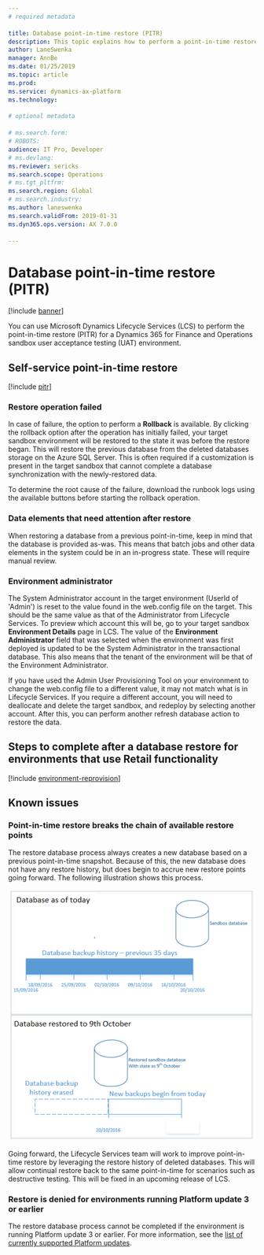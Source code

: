 ```yaml
---
# required metadata

title: Database point-in-time restore (PITR)
description: This topic explains how to perform a point-in-time restore of a database for Microsoft Dynamics 365 for Finance and Operations.
author: LaneSwenka
manager: AnnBe
ms.date: 01/25/2019
ms.topic: article
ms.prod: 
ms.service: dynamics-ax-platform
ms.technology: 

# optional metadata

# ms.search.form: 
# ROBOTS: 
audience: IT Pro, Developer
# ms.devlang: 
ms.reviewer: sericks
ms.search.scope: Operations
# ms.tgt_pltfrm: 
ms.search.region: Global
# ms.search.industry: 
ms.author: laneswenka
ms.search.validFrom: 2019-01-31
ms.dyn365.ops.version: AX 7.0.0

---
```


# Database point-in-time restore (PITR)

[!include [banner](../includes/banner.md)]

You can use Microsoft Dynamics Lifecycle Services (LCS) to perform the point-in-time restore (PITR) for a Dynamics 365 for Finance and Operations sandbox user acceptance testing (UAT) environment. 

## Self-service point-in-time restore
[!include [pitr](../includes/dbmovement-pitr.md)]

### Restore operation failed
In case of failure, the option to perform a **Rollback** is available.  By clicking the rollback option after the operation has initially failed, your target sandbox environment will be restored to the state it was before the restore began. This will restore the previous database from the deleted databases storage on the Azure SQL Server. This is often required if a customization is present in the target sandbox that cannot complete a database synchronization with the newly-restored data.  

To determine the root cause of the failure, download the runbook logs using the available buttons before starting the rollback operation.

### Data elements that need attention after restore
When restoring a database from a previous point-in-time, keep in mind that the database is provided as-was. This means that batch jobs and other data elements in the system could be in an in-progress state. These will require manual review.

### Environment administrator
The System Administrator account in the target environment (UserId of 'Admin') is reset to the value found in the web.config file on the target.  This should be the same value as that of the Administrator from Lifecycle Services. To preview which account this will be, go to your target sandbox **Environment Details** page in LCS.  The value of the **Environment Administrator** field that was selected when the environment was first deployed is updated to be the System Administrator in the transactional database. This also means that the tenant of the environment will be that of the Environment Administrator.  

If you have used the Admin User Provisioning Tool on your environment to change the web.config file to a different value, it may not match what is in Lifecycle Services.  If you require a different account, you will need to deallocate and delete the target sandbox, and redeploy by selecting another account. After this, you can perform another refresh database action to restore the data.

## Steps to complete after a database restore for environments that use Retail functionality
[!include [environment-reprovision](../includes/environment-reprovision.md)]

## Known issues

### Point-in-time restore breaks the chain of available restore points
The restore database process always creates a new database based on a previous point-in-time snapshot.  Because of this, the new database does not have any restore history, but does begin to accrue new restore points going forward. The following illustration shows this process.

[![Example of a database before and after a point-in-time restore](./media/pitrestorebehaviour.png)](./media/pitrestorebehaviour.png)

Going forward, the Lifecycle Services team will work to improve point-in-time restore by leveraging the restore history of deleted databases.  This will allow continual restore back to the same point-in-time for scenarios such as destructive testing.  This will be fixed in an upcoming release of LCS.

### Restore is denied for environments running Platform update 3 or earlier
The restore database process cannot be completed if the environment is running Platform update 3 or earlier. For more information, see the [list of currently supported Platform updates](..//migration-upgrade/versions-update-policy.md).


